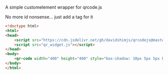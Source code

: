 
A simple customelement wrapper for qrcode.js

No more id nonsense... just add a tag for it

```html
<!doctype html>
<html>
<head>
    <script src="https://cdn.jsdelivr.net/gh/davidshimjs/qrcodejs@master/qrcode.js"></script>
    <script src="qr_widget.js"></script>
</head>
<body>
    <qr-code width="400" height="400" style="box-shadow: 10px 5px 5px black;">https://cdn.jsdelivr.net/gh/davidshimjs/qrcodejs@master/qrcode.js</qr-code>
</body>
</html>
```

